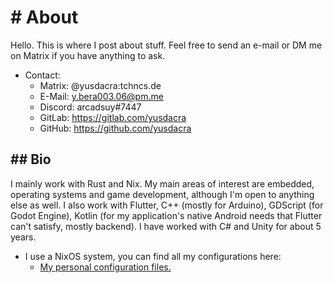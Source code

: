 # # About

Hello. This is where I post about stuff.
Feel free to send an e-mail or DM me on Matrix if you have anything to ask.

+ Contact:
  - Matrix: @yusdacra:tchncs.de
  - E-Mail: y.bera003.06@pm.me
  - Discord: arcadsuy#7447
  - GitLab: <https://gitlab.com/yusdacra>
  - GitHub: <https://github.com/yusdacra>

## ## Bio

I mainly work with Rust and Nix. My main areas of interest are
embedded, operating systems and game development, although I'm open to
anything else as well. I also work with Flutter, C++ (mostly for Arduino), 
GDScript (for Godot Engine), Kotlin (for my application's native Android
needs that Flutter can't satisfy, mostly backend). I have worked with C# and Unity
for about 5 years.

+ I use a NixOS system, you can find all my configurations here:
  - [My personal configuration files.](https://github.com/yusdacra/nixos-config)

